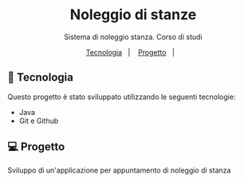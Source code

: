 <h1 align="center"> Noleggio di stanze</h1>

<p align="center">
Sistema di noleggio stanza. Corso di studi
</p>


<p align="center">
  <a href="#-tecnologia">Tecnologia</a>&nbsp;&nbsp;&nbsp;|&nbsp;&nbsp;&nbsp;
  <a href="#-progetto">Progetto</a>&nbsp;&nbsp;&nbsp;|&nbsp;&nbsp;&nbsp;
  
</p>


## 🚀 Tecnologia

Questo progetto è stato sviluppato utilizzando le seguenti tecnologie:

- Java
- Git e Github

## 💻 Progetto

Sviluppo di un'applicazione per appuntamento di noleggio di stanza


